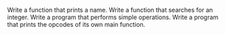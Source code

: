 Write a function that prints a name.
Write a function that searches for an integer.
Write a program that performs simple operations.
Write a program that prints the opcodes of its own main function.
